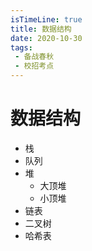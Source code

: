```yaml
---
isTimeLine: true
title: 数据结构
date: 2020-10-30
tags:
 - 备战春秋
 - 校招考点
---
```

# 数据结构
* 栈
* 队列
* 堆
  * 大顶堆
  * 小顶堆
* 链表
* 二叉树
* 哈希表

<comment/>